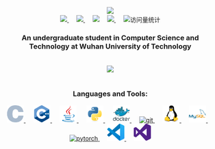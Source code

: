<div align="center">


   <img height="200" src="https://readme-typing-svg.demolab.com?font=Fira+Code&color=FFFFFF&pause=1000&width=1000&height=100&lines=console.log(%22Hello%2C%20World%22);NaClCode!&center=true&size=45" />

  <div>
  <a title="orcid" target="_blank" href="https://orcid.org/0009-0007-6450-7109">
    <img src="https://img.shields.io/badge/ORCID-A6CE39?logo=orcid&logoColor=white">
  </a>&emsp;
  <a title="google" target="_blank" href="https://scholar.google.com/citations?user=xUX47IsAAAAJ">
    <img src="https://img.shields.io/badge/Google%20Scholar-4285F4?logo=google-scholar&logoColor=white"/>
  </a>&emsp;
  <a title="github" target="_blank" href="https://github.com/NaClCode"><img src="https://img.shields.io/badge/dynamic/json?label=GitHub&suffix=%20followers&query=%24.data.totalSubs&url=https%3A%2F%2Fapi.spencerwoo.com%2Fsubstats%2F%3Fsource%3Dgithub%26queryKey%3DNaClCode&labelColor=282c34&color=353940&logo=github&longCache=true" ></a>&emsp;
   <a title="researchgate" target="_blank" href="https://www.researchgate.net/profile/你的用户名">
  <img src="https://img.shields.io/badge/ResearchGate-00CCBB?logo=researchgate&logoColor=white">
</a>&emsp;
  <!-- visitor -->
  <img src="https://komarev.com/ghpvc/?username=NaClCode&label=Views&color=orange&style=flat" alt="访问量统计" />
</div>

</div>


<h3 align="center">An undergraduate student in Computer Science and Technology at Wuhan University of Technology</h3>


<br>



<div align="center">
  <img align="center" src="https://github-readme-stats.vercel.app/api?username=NaClCode&show_icons=true&theme=dark&line_height=25"/> 
  
</div>
<br>


<div align="center">
<h3 align="center">Languages and Tools:</h3>
 
<a href="https://www.cprogramming.com/" target="_blank" rel="noreferrer"> 
  <img src="https://raw.githubusercontent.com/devicons/devicon/master/icons/c/c-original.svg" alt="c" width="40" height="40"/> 
</a> &emsp;
<a href="https://www.w3schools.com/cpp/" target="_blank" rel="noreferrer"> 
  <img src="https://raw.githubusercontent.com/devicons/devicon/master/icons/cplusplus/cplusplus-original.svg" alt="cplusplus" width="40" height="40"/> 
</a> &emsp;
<a href="https://www.java.com/" target="_blank" rel="noreferrer"> 
  <img src="https://raw.githubusercontent.com/devicons/devicon/master/icons/java/java-original.svg" alt="java" width="40" height="40"/> 
</a> &emsp;
<a href="https://www.python.org" target="_blank" rel="noreferrer"> 
  <img src="https://raw.githubusercontent.com/devicons/devicon/master/icons/python/python-original.svg" alt="python" width="40" height="40"/> 
</a> &emsp;
<a href="https://www.docker.com/" target="_blank" rel="noreferrer"> 
  <img src="https://raw.githubusercontent.com/devicons/devicon/master/icons/docker/docker-original-wordmark.svg" alt="docker" width="40" height="40"/> 
</a> &emsp;
<a href="https://git-scm.com/" target="_blank" rel="noreferrer"> 
  <img src="https://www.vectorlogo.zone/logos/git-scm/git-scm-icon.svg" alt="git" width="40" height="40"/> 
</a> &emsp;
<a href="https://www.linux.org/" target="_blank" rel="noreferrer"> 
  <img src="https://raw.githubusercontent.com/devicons/devicon/master/icons/linux/linux-original.svg" alt="linux" width="40" height="40"/> 
</a> &emsp;
<a href="https://www.mysql.com/" target="_blank" rel="noreferrer"> 
  <img src="https://raw.githubusercontent.com/devicons/devicon/master/icons/mysql/mysql-original-wordmark.svg" alt="mysql" width="40" height="40"/> 
</a> &emsp;
<a href="https://pytorch.org/" target="_blank" rel="noreferrer"> 
  <img src="https://www.vectorlogo.zone/logos/pytorch/pytorch-icon.svg" alt="pytorch" width="40" height="40"/> 
</a> &emsp;
<a href="https://code.visualstudio.com/" target="_blank" rel="noreferrer"> 
  <img src="https://raw.githubusercontent.com/devicons/devicon/master/icons/vscode/vscode-original.svg" alt="vscode" width="40" height="40"/> 
</a> &emsp;
<a href="https://visualstudio.microsoft.com/" target="_blank" rel="noreferrer"> 
  <img src="https://raw.githubusercontent.com/devicons/devicon/master/icons/visualstudio/visualstudio-plain.svg" alt="visualstudio" width="40" height="40"/> 
</a> 

</div>



